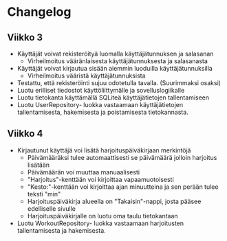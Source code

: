 # Changelog

## Viikko 3
* Käyttäjät voivat rekisteröityä luomalla käyttäjätunnuksen ja salasanan
  - Virheilmoitus vääränlaisesta käyttäjätunnuksesta ja salasanasta
* Käyttäjät voivat kirjautua sisään aiemmin luoduilla käyttäjätunnuksilla
  - Virheilmoitus vääristä käyttäjätunnuksista
* Testattu, että rekisteröinti sujuu odotetulla tavalla. (Suurimmaksi osaksi)
* Luotu erilliset tiedostot käyttöliittymälle ja sovelluslogiikalle
* Luotu tietokanta käyttämällä SQLiteä käyttäjätietojen tallentamiseen
* Luotu UserRepository- luokka vastaamaan käyttäjätietojen tallentamisesta, hakemisesta ja poistamisesta tietokannasta.

## Viikko 4
* Kirjautunut käyttäjä voi lisätä harjoituspäiväkirjaan merkintöjä
  - Päivämääräksi tulee automaattisesti se päivämäärä jolloin harjoitus lisätään
  - Päivämäärän voi muuttaa manuaalisesti
  - "Harjoitus"-kenttään voi kirjoittaa vapaamuotoisesti
  - "Kesto:"-kenttään voi kirjoittaa ajan minuutteina ja sen perään tulee teksti "min"
  - Harjoituspäiväkirja alueella on "Takaisin"-nappi, josta pääsee edelliselle sivulle
  - Harjoituspäiväkirjalle on luotu oma taulu tietokantaan
* Luotu WorkoutRepository- luokka vastaamaan harjoitusten tallentamisesta ja hakemisesta.
